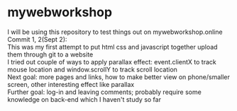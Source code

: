 # mywebworkshop
I will be using this repository to test things out on mywebworkshop.online  <br />
Commit 1, 2(Sept 2):  <br />
  This was my first attempt to put html css and javascript together upload them through git to a website  <br />
  I tried out couple of ways to apply parallax effect: event.clientX to track mouse location and window.scrollY to track scroll location  <br />
  Next goal: more pages and links, how to make better view on phone/smaller screen, other interesting effect like parallax  <br />
  Further goal: log-in and leaving comments; probably require some knowledge on back-end which I haven't study so far  <br />
